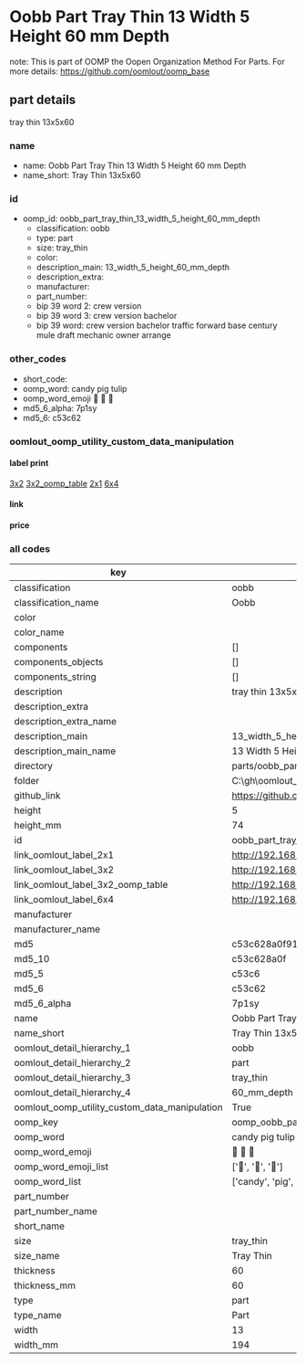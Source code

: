 # Oobb Part Tray Thin 13 Width 5 Height 60 mm Depth  

note: This is part of OOMP the Oopen Organization Method For Parts. For more details: https://github.com/oomlout/oomp_base

##  part details
  



tray thin 13x5x60



### name
* name: Oobb Part Tray Thin 13 Width 5 Height 60 mm Depth
* name_short: Tray Thin 13x5x60 
### id
* oomp_id: oobb_part_tray_thin_13_width_5_height_60_mm_depth
  * classification: oobb
  * type: part
  * size: tray_thin
  * color: 
  * description_main: 13_width_5_height_60_mm_depth
  * description_extra: 
  * manufacturer: 
  * part_number: 
  * bip 39 word 2: crew version
  * bip 39 word 3: crew version bachelor
  * bip 39 word: crew version bachelor traffic forward base century mule draft mechanic owner arrange

### other_codes
* short_code: 
* oomp_word: candy pig tulip
* oomp_word_emoji :candy: :pig: :tulip:
* md5_6_alpha: 7p1sy
* md5_6: c53c62






### oomlout_oomp_utility_custom_data_manipulation
#### label print
[3x2](http://192.168.1.245:1112/?label=oomp%207p1sy)
[3x2_oomp_table](http://192.168.1.108:1112/?label=oomp%207p1sy)
[2x1](http://192.168.1.242:1112/?label=oomp%207p1sy)
[6x4](http://192.168.1.55:1112/?label=oomp%207p1sy)    

#### link

                              

#### price







### all codes 
| key | value |  
| --- | --- |  
| classification | oobb |  
| classification_name | Oobb |  
| color |  |  
| color_name |  |  
| components | [] |  
| components_objects | [] |  
| components_string | [] |  
| description | tray thin 13x5x60 |  
| description_extra |  |  
| description_extra_name |  |  
| description_main | 13_width_5_height_60_mm_depth |  
| description_main_name | 13 Width 5 Height 60 mm Depth |  
| directory | parts/oobb_part_tray_thin_13_width_5_height_60_mm_depth |  
| folder | C:\gh\oomlout_oobb_version_4_generated_parts\parts\oobb_part_tray_thin_13_width_5_height_60_mm_depth |  
| github_link | https://github.com/oomlout/oomlout_oomp_part_src/tree/main/parts/oobb_part_tray_thin_13_width_5_height_60_mm_depth |  
| height | 5 |  
| height_mm | 74 |  
| id | oobb_part_tray_thin_13_width_5_height_60_mm_depth |  
| link_oomlout_label_2x1 | http://192.168.1.242:1112/?label=oomp%207p1sy |  
| link_oomlout_label_3x2 | http://192.168.1.245:1112/?label=oomp%207p1sy |  
| link_oomlout_label_3x2_oomp_table | http://192.168.1.108:1112/?label=oomp%207p1sy |  
| link_oomlout_label_6x4 | http://192.168.1.55:1112/?label=oomp%207p1sy |  
| manufacturer |  |  
| manufacturer_name |  |  
| md5 | c53c628a0f9144ac4badee6c227cb19a |  
| md5_10 | c53c628a0f |  
| md5_5 | c53c6 |  
| md5_6 | c53c62 |  
| md5_6_alpha | 7p1sy |  
| name | Oobb Part Tray Thin 13 Width 5 Height 60 mm Depth |  
| name_short | Tray Thin 13x5x60  |  
| oomlout_detail_hierarchy_1 | oobb |  
| oomlout_detail_hierarchy_2 | part |  
| oomlout_detail_hierarchy_3 | tray_thin |  
| oomlout_detail_hierarchy_4 | 60_mm_depth |  
| oomlout_oomp_utility_custom_data_manipulation | True |  
| oomp_key | oomp_oobb_part_tray_thin_13_width_5_height_60_mm_depth |  
| oomp_word | candy pig tulip |  
| oomp_word_emoji | :candy: :pig: :tulip: |  
| oomp_word_emoji_list | [':candy:', ':pig:', ':tulip:'] |  
| oomp_word_list | ['candy', 'pig', 'tulip'] |  
| part_number |  |  
| part_number_name |  |  
| short_name |  |  
| size | tray_thin |  
| size_name | Tray Thin |  
| thickness | 60 |  
| thickness_mm | 60 |  
| type | part |  
| type_name | Part |  
| width | 13 |  
| width_mm | 194 |  
